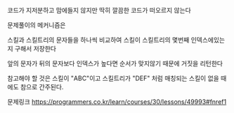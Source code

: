 

코드가 지저분하고 맘에들지 않지만 딱히 깔끔한 코드가 떠오르지 않는다


문제풀이의 메커니즘은

스킬과 스킬트리의 문자들을 하나씩 비교하여 
스킬이 스킬트리의 몇번째 인덱스에있는지 구해서 저장한다

앞의 문자가 뒤의 문자보다 인덱스가 높다면
순서가 맞지않기 때문에 거짓을 리턴한다

참고해야 할 것은
스킬이 "ABC"이고 스킬트리가 "DEF" 처럼 매칭되는 스킬이 없을 때에도 참으로 간주된다.



문제링크
https://programmers.co.kr/learn/courses/30/lessons/49993#fnref1